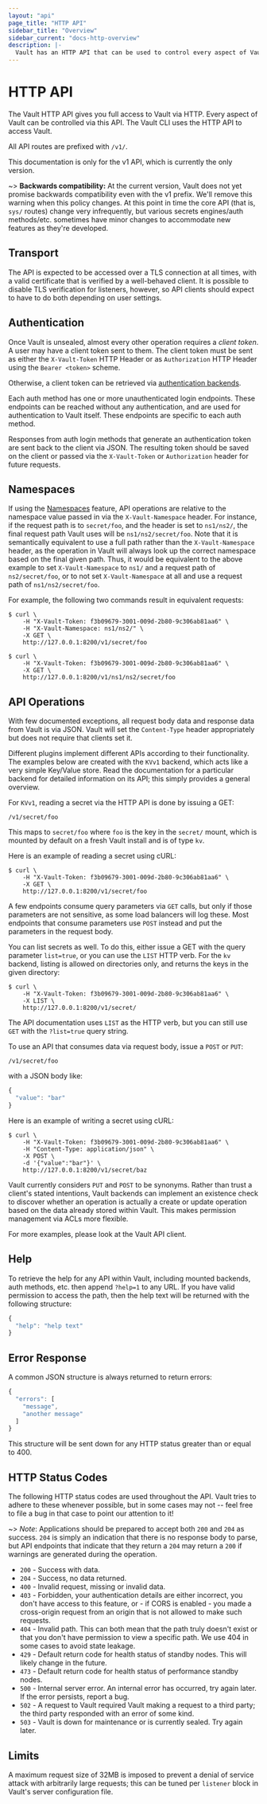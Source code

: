 ```yaml
---
layout: "api"
page_title: "HTTP API"
sidebar_title: "Overview"
sidebar_current: "docs-http-overview"
description: |-
  Vault has an HTTP API that can be used to control every aspect of Vault.
---
```


# HTTP API

The Vault HTTP API gives you full access to Vault via HTTP. Every aspect of
Vault can be controlled via this API. The Vault CLI uses the HTTP API to access
Vault.

All API routes are prefixed with `/v1/`.

This documentation is only for the v1 API, which is currently the only version.

  ~> **Backwards compatibility:** At the current version, Vault does not yet
  promise backwards compatibility even with the v1 prefix. We'll remove this
  warning when this policy changes. At this point in time the core API (that
  is, `sys/` routes) change very infrequently, but various secrets engines/auth
  methods/etc. sometimes have minor changes to accommodate new features as
  they're developed.

## Transport

The API is expected to be accessed over a TLS connection at all times, with a
valid certificate that is verified by a well-behaved client. It is possible to
disable TLS verification for listeners, however, so API clients should expect
to have to do both depending on user settings.

## Authentication

Once Vault is unsealed, almost every other operation requires a _client token_.
A user may have a client token sent to them.  The client token must be sent as
either the `X-Vault-Token` HTTP Header or as `Authorization` HTTP Header using
the `Bearer <token>` scheme.

Otherwise, a client token can be retrieved via [authentication
backends](/docs/auth/index.html).

Each auth method has one or more unauthenticated login endpoints. These
endpoints can be reached without any authentication, and are used for
authentication to Vault itself. These endpoints are specific to each auth
method.

Responses from auth login methods that generate an authentication token are
sent back to the client via JSON. The resulting token should be saved on the
client or passed via the `X-Vault-Token` or `Authorization` header for future requests.

## Namespaces

If using the [Namespaces](/docs/enterprise/namespaces/index.html) feature, API
operations are relative to the namespace value passed in via the
`X-Vault-Namespace` header. For instance, if the request path is to
`secret/foo`, and the header is set to `ns1/ns2/`, the final request path Vault
uses will be `ns1/ns2/secret/foo`. Note that it is semantically equivalent to
use a full path rather than the `X-Vault-Namespace` header, as the operation in
Vault will always look up the correct namespace based on the final given path.
Thus, it would be equivalent to the above example to set `X-Vault-Namespace` to
`ns1/` and a request path of `ns2/secret/foo`, or to not set
`X-Vault-Namespace` at all and use a request path of `ns1/ns2/secret/foo`.

For example, the following two commands result in equivalent requests:

```shell
$ curl \
    -H "X-Vault-Token: f3b09679-3001-009d-2b80-9c306ab81aa6" \
    -H "X-Vault-Namespace: ns1/ns2/" \
    -X GET \
    http://127.0.0.1:8200/v1/secret/foo
```

```shell
$ curl \
    -H "X-Vault-Token: f3b09679-3001-009d-2b80-9c306ab81aa6" \
    -X GET \
    http://127.0.0.1:8200/v1/ns1/ns2/secret/foo
```

## API Operations

With few documented exceptions, all request body data and response data from
Vault is via JSON. Vault will set the `Content-Type` header appropriately but
does not require that clients set it.

Different plugins implement different APIs according to their functionality.
The examples below are created with the `KVv1` backend, which acts like a very
simple Key/Value store. Read the documentation for a particular backend for
detailed information on its API; this simply provides a general overview.

For `KVv1`, reading a secret via the HTTP API is done by issuing a GET:

```text
/v1/secret/foo
```

This maps to `secret/foo` where `foo` is the key in the `secret/` mount, which
is mounted by default on a fresh Vault install and is of type `kv`.

Here is an example of reading a secret using cURL:

```shell
$ curl \
    -H "X-Vault-Token: f3b09679-3001-009d-2b80-9c306ab81aa6" \
    -X GET \
    http://127.0.0.1:8200/v1/secret/foo
```

A few endpoints consume query parameters via `GET` calls, but only if those
parameters are not sensitive, as some load balancers will log these. Most
endpoints that consume parameters use `POST` instead and put the parameters in
the request body.

You can list secrets as well. To do this, either issue a GET with the query
parameter `list=true`, or you can use the `LIST` HTTP verb. For the `kv`
backend, listing is allowed on directories only, and returns the keys in the
given directory:

```shell
$ curl \
    -H "X-Vault-Token: f3b09679-3001-009d-2b80-9c306ab81aa6" \
    -X LIST \
    http://127.0.0.1:8200/v1/secret/
```

The API documentation uses `LIST` as the HTTP verb, but you can still use `GET`
with the `?list=true` query string.

To use an API that consumes data via request body, issue a `POST` or `PUT`:

```text
/v1/secret/foo
```

with a JSON body like:

```javascript
{
  "value": "bar"
}
```

Here is an example of writing a secret using cURL:

```shell
$ curl \
    -H "X-Vault-Token: f3b09679-3001-009d-2b80-9c306ab81aa6" \
    -H "Content-Type: application/json" \
    -X POST \
    -d '{"value":"bar"}' \
    http://127.0.0.1:8200/v1/secret/baz
```

Vault currently considers `PUT` and `POST` to be synonyms. Rather than trust a
client's stated intentions, Vault backends can implement an existence check to
discover whether an operation is actually a create or update operation based on
the data already stored within Vault. This makes permission management via ACLs
more flexible.

For more examples, please look at the Vault API client.

## Help

To retrieve the help for any API within Vault, including mounted backends, auth
methods, etc. then append `?help=1` to any URL. If you have valid permission to
access the path, then the help text will be returned with the following
structure:

```javascript
{
  "help": "help text"
}
```

## Error Response

A common JSON structure is always returned to return errors:

```javascript
{
  "errors": [
    "message",
    "another message"
  ]
}
```

This structure will be sent down for any HTTP status greater than
or equal to 400.

## HTTP Status Codes

The following HTTP status codes are used throughout the API. Vault tries to
adhere to these whenever possible, but in some cases may not -- feel free to
file a bug in that case to point our attention to it!

~> *Note*: Applications should be prepared to accept both `200` and `204` as
success. `204` is simply an indication that there is no response body to parse,
but API endpoints that indicate that they return a `204` may return a `200` if
warnings are generated during the operation.

- `200` - Success with data.
- `204` - Success, no data returned.
- `400` - Invalid request, missing or invalid data.
- `403` - Forbidden, your authentication details are either incorrect, you
  don't have access to this feature, or - if CORS is enabled - you made a
  cross-origin request from an origin that is not allowed to make such
  requests.
- `404` - Invalid path. This can both mean that the path truly doesn't exist or
  that you don't have permission to view a specific path. We use 404 in some
  cases to avoid state leakage.
- `429` - Default return code for health status of standby nodes. This will
  likely change in the future.
- `473` - Default return code for health status of performance standby nodes.
- `500` - Internal server error. An internal error has occurred, try again
  later. If the error persists, report a bug.
- `502` - A request to Vault required Vault making a request to a third party;
  the third party responded with an error of some kind.
- `503` - Vault is down for maintenance or is currently sealed.  Try again
  later.

## Limits

A maximum request size of 32MB is imposed to prevent a denial of service attack
with arbitrarily large requests; this can be tuned per `listener` block in
Vault's server configuration file.
